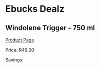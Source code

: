 
# Ebucks Dealz
## Windolene Trigger - 750 ml
[Product Page](https://www.ebucks.com/web/shop/productSelected.do?prodId=380898519&catId=908586136)

Price: R49.00

Savings: 


	